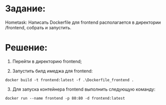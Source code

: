 Задание:
========
Hometask: Написать Dockerfile для frontend располагается в директории /frontend, собрать и запустить.

Решение:
========
1) Перейти в директорию frontend;

2) Запустить билд имеджа для frontend:

``` docker build -t frontend:latest -f .\Dockerfile_frontend . ```

3) Для запуска контейнера frontend выполнить следующую команду:

``` docker run --name frontend -p 80:80 -d frontend:latest ```
